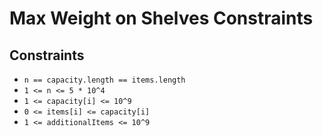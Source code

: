 # Max Weight on Shelves Constraints

## Constraints
-   `n == capacity.length == items.length`
-   `1 <= n <= 5 * 10^4`
-   `1 <= capacity[i] <= 10^9`
-   `0 <= items[i] <= capacity[i]`
-   `1 <= additionalItems <= 10^9`